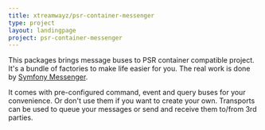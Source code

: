 ```yaml
---
title: xtreamwayz/psr-container-messenger
type: project
layout: landingpage
project: psr-container-messenger
---
```


This packages brings message buses to PSR container compatible project. It's a bundle of factories to make
life easier for you. The real work is done by [Symfony Messenger](https://github.com/symfony/messenger).

It comes with pre-configured command, event and query buses for your convenience. Or don't use them if you want to
create your own. Transports can be used to queue your messages or send and receive them to/from 3rd parties.
